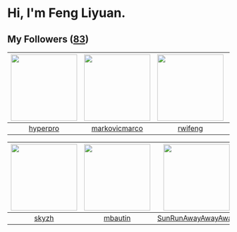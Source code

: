 # Hi, I'm Feng Liyuan.

## My Followers ([83](https://github.com/SunRunAway?tab=followers))

| <img src="https://avatars1.githubusercontent.com/u/2445111?v=4" width="150" height="150" /> | <img src="https://avatars2.githubusercontent.com/u/52882128?v=4" width="150" height="150" /> | <img src="https://avatars0.githubusercontent.com/u/1814146?v=4" width="150" height="150" /> | <img src="https://avatars0.githubusercontent.com/u/1449133?v=4" width="150" height="150" /> |
| :-----------------------------------------------------------------------------------------: | :------------------------------------------------------------------------------------------: | :-----------------------------------------------------------------------------------------: | :-----------------------------------------------------------------------------------------: |
|                           [hyperpro](https://github.com/hyperpro)                           |                       [markovicmarco](https://github.com/markovicmarco)                      |                            [rwifeng](https://github.com/rwifeng)                            |                             [ma6174](https://github.com/ma6174)                             |

| <img src="https://avatars1.githubusercontent.com/u/4198311?v=4" width="150" height="150" /> | <img src="https://avatars0.githubusercontent.com/u/552936?v=4" width="150" height="150" /> | <img src="https://avatars1.githubusercontent.com/u/51537937?v=4" width="150" height="150" /> | <img src="https://avatars0.githubusercontent.com/u/20725525?v=4" width="150" height="150" /> |
| :-----------------------------------------------------------------------------------------: | :----------------------------------------------------------------------------------------: | :------------------------------------------------------------------------------------------: | :------------------------------------------------------------------------------------------: |
|                              [skyzh](https://github.com/skyzh)                              |                            [mbautin](https://github.com/mbautin)                           |                  [SunRunAwayAwayAway](https://github.com/SunRunAwayAwayAway)                 |                             [rain298](https://github.com/rain298)                            |